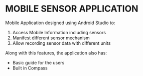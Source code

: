# MOBILE SENSOR APPLICATION


Mobile Application designed using Android Studio to:
1. Access Mobile Information including sensors 
2. Manifest different sensor mechanism
3. Allow recording sensor data with different units
 
Along with this features, the application also has:
- Basic guide for the users
- Built in Compass


